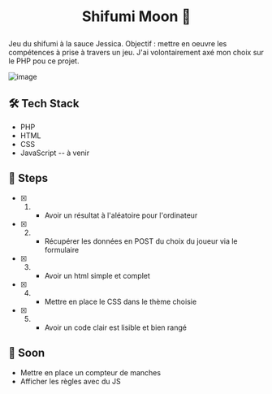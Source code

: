 # <p align="center">Shifumi Moon 🌙</p>
  
Jeu du shifumi à la sauce Jessica. Objectif : mettre en oeuvre les compétences à prise à travers un jeu.
J'ai volontairement axé mon choix sur le PHP pou ce projet.

![image](https://github.com/jessicatroilo/shifumi-moon/assets/148094229/24c16ec0-21fe-4ea2-bf30-c709cdbf6098)
        
## 🛠️ Tech Stack
- PHP
- HTML
- CSS
- JavaScript -- à venir

## 🧐 Steps

- [x] 1. - Avoir un résultat à l'aléatoire pour l'ordinateur
- [x] 2. - Récupérer les données en POST du choix du joueur via le formulaire
- [x] 3. - Avoir un html simple et complet
- [x] 4. - Mettre en place le CSS dans le thème choisie
- [x] 5. - Avoir un code clair est lisible et bien rangé



## 🚀 Soon 
- Mettre en place un compteur de manches
- Afficher les règles avec du JS

        
        
